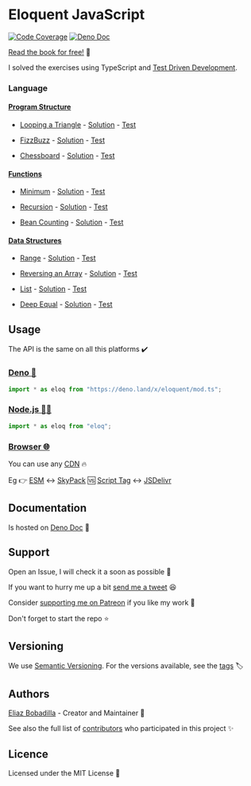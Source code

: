 # Eloquent JavaScript

[![Code Coverage](https://codecov.io/gh/ultirequiem/eloquent-javascript/branch/main/graph/badge.svg)](https://codecov.io/gh/ultirequiem/eloquent-javascript)
[![Deno Doc](https://doc.deno.land/badge.svg)](https://doc.deno.land/https/deno.land/x/eloquent/mod.ts)

[Read the book for free!](https://eloquentjavascript.net) 📖

I solved the exercises using TypeScript and
[Test Driven Development](https://github.com/dwyl/learn-tdd).

### Language

#### [Program Structure](https://eloquentjavascript.net/02_program_structure.html)

- [Looping a Triangle](https://eloquentjavascript.net/02_program_structure.html#i_umoXp9u0e7) -
  [Solution](https://github.com/UltiRequiem/eloquent-javascript/blob/main/src/language/triangle.ts) -
  [Test](https://github.com/UltiRequiem/eloquent-javascript/blob/main/src/language/triangle.test.ts)

- [FizzBuzz](https://eloquentjavascript.net/02_program_structure.html#i_rebKE3gdjV) -
  [Solution](https://github.com/UltiRequiem/eloquent-javascript/blob/main/src/language/fizzbuzz.ts) -
  [Test](https://github.com/UltiRequiem/eloquent-javascript/blob/main/src/language/fizzbuzz.test.ts)

- [Chessboard](https://eloquentjavascript.net/02_program_structure.html#i_swb9JBtSQQ) -
  [Solution](https://github.com/UltiRequiem/eloquent-javascript/blob/main/src/language/chessboard.ts) -
  [Test](https://github.com/UltiRequiem/eloquent-javascript/blob/main/src/language/chessboard.test.ts)

#### [Functions](https://eloquentjavascript.net/03_functions.html)

- [Minimum](https://eloquentjavascript.net/03_functions.html#i_XTmO7z7MPq) -
  [Solution](https://github.com/UltiRequiem/eloquent-javascript/blob/main/src/language/minimum.ts) -
  [Test](https://github.com/UltiRequiem/eloquent-javascript/blob/main/src/language/minimum.test.ts)

- [Recursion](https://eloquentjavascript.net/03_functions.html#i_jxl1p970Fy) -
  [Solution](https://github.com/UltiRequiem/eloquent-javascript/blob/main/src/language/is_even.ts) -
  [Test](https://github.com/UltiRequiem/eloquent-javascript/blob/main/src/language/is_even.test.ts)

- [Bean Counting](https://eloquentjavascript.net/03_functions.html#i_3rsiDgC2do) -
  [Solution](https://github.com/UltiRequiem/eloquent-javascript/blob/main/src/language/bean_counting.ts) -
  [Test](https://github.com/UltiRequiem/eloquent-javascript/blob/main/src/language/bean_counting.test.ts)

#### [Data Structures](https://eloquentjavascript.net/04_data.html)

- [Range](https://eloquentjavascript.net/04_data.html#i_8ZspxiCEC) -
  [Solution](https://github.com/UltiRequiem/eloquent-javascript/blob/main/src/language/range.ts) -
  [Test](https://github.com/UltiRequiem/eloquent-javascript/blob/main/src/language/range.test.ts)

- [Reversing an Array](https://eloquentjavascript.net/04_data.html#i_6xTmjj4Rf5) -
  [Solution](https://github.com/UltiRequiem/eloquent-javascript/blob/main/src/language/reversing_array.ts) -
  [Test](https://github.com/UltiRequiem/eloquent-javascript/blob/main/src/language/reversing_array.test.ts)

- [List](https://eloquentjavascript.net/04_data.html#i_nSTX34CM1M) -
  [Solution](https://github.com/UltiRequiem/eloquent-javascript/blob/main/src/language/list.test.ts) -
  [Test](https://github.com/UltiRequiem/eloquent-javascript/blob/main/src/language/list.test.ts)

- [Deep Equal](https://eloquentjavascript.net/04_data.html#i_IJBU+aXOIC) -
  [Solution](https://github.com/UltiRequiem/eloquent-javascript/blob/main/src/language/deep_equal.ts) -
  [Test](https://github.com/UltiRequiem/eloquent-javascript/blob/main/src/language/deep_equal.test.ts)

## Usage

The API is the same on all this platforms ✔️

### [Deno 🦕](https://deno.land/x/eloq)

```javascript
import * as eloq from "https://deno.land/x/eloquent/mod.ts";
```

### [Node.js 🐢🚀](https://npmjs.com/package/eloq)

```javascript
import * as eloq from "eloq";
```

### [Browser 🌐](https://developer.mozilla.org/en-US/docs/Glossary/Browser)

You can use any [CDN](https://en.wikipedia.org/wiki/Content_delivery_network) 🔥

Eg 👉
[ESM](https://developer.mozilla.org/en-US/docs/Web/JavaScript/Guide/Modules) ↔️
[SkyPack](https://cdn.skypack.dev/eloq) 🆚
[Script Tag](https://developer.mozilla.org/en-US/docs/Web/HTML/Element/script)
↔️ [JSDelivr](https://cdn.jsdelivr.net/npm/eloq)

## Documentation

Is hosted on
[Deno Doc](https://doc.deno.land/https://deno.land/x/eloquent/mod.ts) 📄

## Support

Open an Issue, I will check it a soon as possible 👀

If you want to hurry me up a bit
[send me a tweet](https://twitter.com/UltiRequiem) 😆

Consider [supporting me on Patreon](https://patreon.com/UltiRequiem) if you like
my work 🙏

Don't forget to start the repo ⭐

## Versioning

We use [Semantic Versioning](http://semver.org). For the versions available, see
the [tags](https://github.com/UltiRequiem/eloquent/tags) 🏷️

## Authors

[Eliaz Bobadilla](https://ultirequiem.com) - Creator and Maintainer 💪

See also the full list of
[contributors](https://github.com/UltiRequiem/eloquent/contributors) who
participated in this project ✨

## Licence

Licensed under the MIT License 📄
